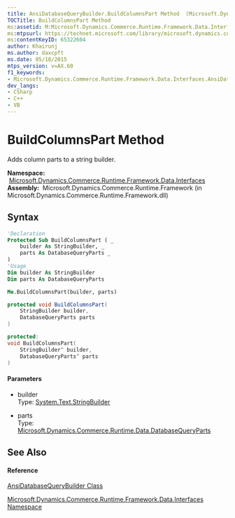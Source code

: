 ```yaml
---
title: AnsiDatabaseQueryBuilder.BuildColumnsPart Method  (Microsoft.Dynamics.Commerce.Runtime.Framework.Data.Interfaces)
TOCTitle: BuildColumnsPart Method
ms:assetid: M:Microsoft.Dynamics.Commerce.Runtime.Framework.Data.Interfaces.AnsiDatabaseQueryBuilder.BuildColumnsPart(System.Text.StringBuilder,Microsoft.Dynamics.Commerce.Runtime.Data.DatabaseQueryParts)
ms:mtpsurl: https://technet.microsoft.com/library/microsoft.dynamics.commerce.runtime.framework.data.interfaces.ansidatabasequerybuilder.buildcolumnspart(v=AX.60)
ms:contentKeyID: 65322604
author: Khairunj
ms.author: daxcpft
ms.date: 05/18/2015
mtps_version: v=AX.60
f1_keywords:
- Microsoft.Dynamics.Commerce.Runtime.Framework.Data.Interfaces.AnsiDatabaseQueryBuilder.BuildColumnsPart
dev_langs:
- CSharp
- C++
- VB
---
```


# BuildColumnsPart Method

Adds column parts to a string builder.

**Namespace:**  [Microsoft.Dynamics.Commerce.Runtime.Framework.Data.Interfaces](microsoft-dynamics-commerce-runtime-framework-data-interfaces-namespace.md)  
**Assembly:**  Microsoft.Dynamics.Commerce.Runtime.Framework (in Microsoft.Dynamics.Commerce.Runtime.Framework.dll)

## Syntax

``` vb
'Declaration
Protected Sub BuildColumnsPart ( _
    builder As StringBuilder, _
    parts As DatabaseQueryParts _
)
'Usage
Dim builder As StringBuilder
Dim parts As DatabaseQueryParts

Me.BuildColumnsPart(builder, parts)
```

``` csharp
protected void BuildColumnsPart(
    StringBuilder builder,
    DatabaseQueryParts parts
)
```

``` c++
protected:
void BuildColumnsPart(
    StringBuilder^ builder, 
    DatabaseQueryParts^ parts
)
```

#### Parameters

  - builder  
    Type: [System.Text.StringBuilder](https://technet.microsoft.com/library/y9sxk6fy\(v=ax.60\))  

<!-- end list -->

  - parts  
    Type: [Microsoft.Dynamics.Commerce.Runtime.Data.DatabaseQueryParts](databasequeryparts-class-microsoft-dynamics-commerce-runtime-data.md)  

## See Also

#### Reference

[AnsiDatabaseQueryBuilder Class](ansidatabasequerybuilder-class-microsoft-dynamics-commerce-runtime-framework-data-interfaces.md)

[Microsoft.Dynamics.Commerce.Runtime.Framework.Data.Interfaces Namespace](microsoft-dynamics-commerce-runtime-framework-data-interfaces-namespace.md)

